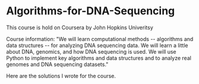 # Algorithms-for-DNA-Sequencing

This course is hold on Coursera by John Hopkins Univeritsy

Course information:
"We will learn computational methods -- algorithms and data structures -- for analyzing DNA sequencing data. We will learn a little about DNA, genomics, and how DNA sequencing is used.  We will use Python to implement key algorithms and data structures and to analyze real genomes and DNA sequencing datasets."

Here are the solutions I wrote for the course.
